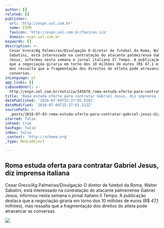 ```yaml
---
author: []
related: []
publisher:
  url: 'http://espn.uol.com.br'
  name: ESPN
  favicon: 'http://espn.uol.com.br/favicon.ico'
  domain: espn.uol.com.br
keywords: []
description: >-
  Cesar Greco/Ag Palmeiras/Divulgação O diretor de futebol da Roma, Walter
  Sabatini, está interessado na contratação do atacante palmeirense Gabriel
  Jesus, informou nesta semana o jornal italiano Il Tempo. A publicação destaca
  que a negociação giraria em torno dos 10 milhões de euros (R$ 47,1 milhões),
  mas ressalta que a fragmentação dos direitos do atleta pode atravancar as
  conversas.
inLanguage: pt
app_links: []
isBasedOnUrl: >-
  http://espn.uol.com.br/noticia/545670_roma-estuda-oferta-para-contratar-gabriel-jesus-diz-imprensa-italiana
title: 'Roma estuda oferta para contratar Gabriel Jesus, diz imprensa italiana'
datePublished: '2016-07-04T15:37:02.016Z'
dateModified: '2016-07-04T15:37:01.212Z'
sourcePath: >-
  _posts/2016-07-03-roma-estuda-oferta-para-contratar-gabriel-jesus-diz-imprens.md
starred: false
inFeed: true
hasPage: false
inNav: false
_context: 'http://schema.org'
_type: MediaObject

---
```

<article style=""><h1>Roma estuda oferta para contratar Gabriel Jesus, diz imprensa italiana</h1><p>Cesar Greco/Ag Palmeiras/Divulgação O diretor de futebol da Roma, Walter Sabatini, está interessado na contratação do atacante palmeirense Gabriel Jesus, informou nesta semana o jornal italiano Il Tempo. A publicação destaca que a negociação giraria em torno dos 10 milhões de euros (R$ 47,1 milhões), mas ressalta que a fragmentação dos direitos do atleta pode atravancar as conversas.</p><img src="http://cdn.espn.com.br/image/wide/622_d893803e-1ec0-3d16-bd3d-7938dc1968f5.jpg" /></article>
